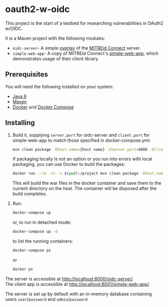 # oauth2-w-oidc

This project is the start of a testbed for researching vulnerabilities in OAuth2 w/OIDC.

It is a Maven project with the following modules:

- ```oidc-server```- A simple [overlay](https://github.com/mitreid-connect/OpenID-Connect-Java-Spring-Server/wiki/Maven-Overlay-Project-How-To) of the [MITREid Connect](https://github.com/mitreid-connect/OpenID-Connect-Java-Spring-Server) server.
- ```simple-web-app```- A copy of MITREid Connect's [simple-web-app](https://github.com/mitreid-connect/simple-web-app), which demonstrates usage of their client library.

## Prerequisites

You will need the following installed on your system:

- [Java 8](http://www.oracle.com/technetwork/java/javase/downloads/jdk8-downloads-2133151.html)
- [Maven](https://maven.apache.org/)
- [Docker](https://www.docker.com/) and [Docker Compose](https://docs.docker.com/compose/)

## Installing

1. Build it, supplying ```server.port``` for oidc-server and ```client.port``` for simple-web-app to match those specified in docker-compose.yml: 

    ```bash
    mvn clean package -Dhost.name={host name} -Dserver.port=8080 -Dclient.port=8081 
    ```

    If packaging locally is not an option or you run into errors with local packaging, you can use Docker to build the packages:

    ```bash
    docker run --rm -it -v $(pwd):/project mvn clean package -Dhost.name={host name} -Dserver.port=8080 -Dclient.port=8081
    ```

    This will build the war files in the docker container and save them to the current directory on the host. The container will be disposed after the build completes.

2. Run:

    ```bash
    docker-compose up
    ```
    or, to run in detached mode:

    ```bash
    docker-compose up -d
    ```
    to list the running containers:
    ```bash
    docker-compose ps
    ```
    or

    ```bash
    docker ps
    ```

The server is accessible at [http://localhost:8000/oidc-server/](http://localhost:8000/oidc-server/).  
The client app is accessible at [http://localhost:8001/simple-web-app/](http://localhost:8001/simple-web-app/).

The server is set up by default with an in-memory database containing users `user`/`password` and `admin`/`password`.
